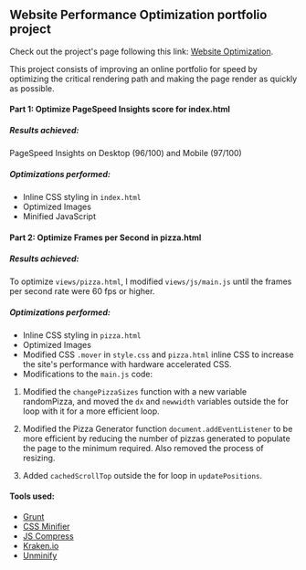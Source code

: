 ## Website Performance Optimization portfolio project

Check out the project's page following this link: [Website Optimization](http://romanrodriguez.github.io/frontend-nanodegree-website-optimization/).

This project consists of improving an online portfolio for speed by optimizing the critical rendering path and making the page render as quickly as possible.

#### Part 1: Optimize PageSpeed Insights score for index.html

##### Results achieved: 
PageSpeed Insights on Desktop (96/100) and Mobile (97/100)

##### Optimizations performed:

* Inline CSS styling in `index.html`
* Optimized Images
* Minified JavaScript

#### Part 2: Optimize Frames per Second in pizza.html

##### Results achieved:
To optimize `views/pizza.html`, I modified `views/js/main.js` until the frames per second rate were 60 fps or higher.

##### Optimizations performed:

* Inline CSS styling in `pizza.html`
* Optimized Images
* Modified CSS `.mover` in `style.css` and `pizza.html` inline CSS to increase the site's performance with hardware accelerated CSS.
* Modifications to the `main.js` code:

1. Modified the `changePizzaSizes` function with a new variable randomPizza, and moved the `dx` and `newwidth` variables outside the for loop with it for a more efficient loop.

2. Modified the Pizza Generator function `document.addEventListener` to be more efficient by reducing the number of pizzas generated to populate the page to the minimum required. Also removed the process of resizing. 

3. Added `cachedScrollTop` outside the for loop in `updatePositions`.

#### Tools used:
* [Grunt](http://gruntjs.com/)
* [CSS Minifier](http://cssminifier.com/)
* [JS Compress](http://jscompress.com/)
* [Kraken.io](http://kraken.io/)
* [Unminify](http://unminify.com)
